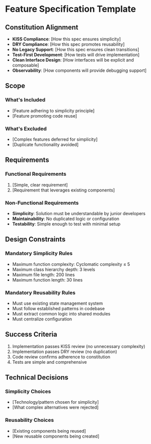 # Feature Specification Template

## Constitution Alignment
- **KISS Compliance**: [How this spec ensures simplicity]
- **DRY Compliance**: [How this spec promotes reusability]
- **No Legacy Support**: [How this spec ensures clean transitions]
- **Test-First Development**: [How tests will drive implementation]
- **Clean Interface Design**: [How interfaces will be explicit and composable]
- **Observability**: [How components will provide debugging support]

## Scope

### What's Included
- [Feature adhering to simplicity principle]
- [Feature promoting code reuse]

### What's Excluded
- [Complex features deferred for simplicity]
- [Duplicate functionality avoided]

## Requirements

### Functional Requirements
1. [Simple, clear requirement]
2. [Requirement that leverages existing components]

### Non-Functional Requirements
- **Simplicity**: Solution must be understandable by junior developers
- **Maintainability**: No duplicated logic or configuration
- **Testability**: Simple enough to test with minimal setup

## Design Constraints

### Mandatory Simplicity Rules
- Maximum function complexity: Cyclomatic complexity ≤ 5
- Maximum class hierarchy depth: 3 levels
- Maximum file length: 200 lines
- Maximum function length: 30 lines

### Mandatory Reusability Rules
- Must use existing state management system
- Must follow established patterns in codebase
- Must extract common logic into shared modules
- Must centralize configuration

## Success Criteria
1. Implementation passes KISS review (no unnecessary complexity)
2. Implementation passes DRY review (no duplication)
3. Code review confirms adherence to constitution
4. Tests are simple and comprehensive

## Technical Decisions

### Simplicity Choices
- [Technology/pattern chosen for simplicity]
- [What complex alternatives were rejected]

### Reusability Choices
- [Existing components being reused]
- [New reusable components being created]